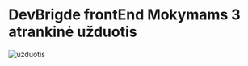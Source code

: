 # DevBrigde frontEnd Mokymams 3 atrankinė užduotis

![užduotis](https://dbcms.s3.amazonaws.com/devbridgecom/bcms/image/bb3d8546c7244b869ef9734d50226ddc/images.png)